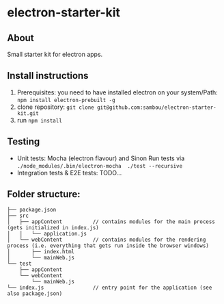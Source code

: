 # electron-starter-kit
## About
Small starter kit for electron apps.

## Install instructions
1. Prerequisites: you need to have installed electron on your system/Path: ```npm install electron-prebuilt -g```
1. clone repository: ```git clone git@github.com:sambou/electron-starter-kit.git```
1. run ```npm install```

## Testing
- Unit tests: Mocha (electron flavour) and Sinon
Run tests via ```./node_modules/.bin/electron-mocha  ./test --recursive```
- Integration tests & E2E tests: TODO...

## Folder structure:
```
├── package.json
├── src
│   ├── appContent          // contains modules for the main process (gets initialized in index.js)
│   │   └── application.js
│   └── webContent          // contains modules for the rendering process (i.e. everything that gets run inside the browser windows)
│       ├── index.html
│       └── mainWeb.js
└── test
    ├── appContent
    └── webContent
        └── mainWeb.js
└── index.js                // entry point for the application (see also package.json)     
```
